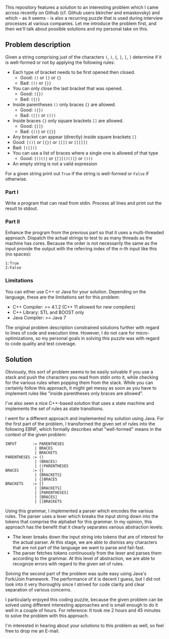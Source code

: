 This repository features a solution to an interesting problem which I came across recently on Github (cf. Github users bkircher and emaskovsky) and which - as it seems - is also a recurring puzzle that is used during interview processes at various companies. Let me introduce the problem first, and then we'll talk about possible solutions and my personal take on this.

## Problem description ##

Given a string comprising just of the characters `(`, `)`, `{`, `}`, `[`, `]` determine if it is well-formed or not by applying the following rules:

* Each type of bracket needs to be first opened then closed.
  * Good: `()` or `[]` or `{}`
  * Bad: `(()` or `{}}`
* You can only close the last bracket that was opened.
  * Good: `({})`
  * Bad: `({)}`
* Inside parentheses `()` only braces `{}` are allowed.
  * Good: `({})`
  * Bad: `([])` or `(())`
* Inside braces `{}` only square brackets `[]` are allowed.
  * Good: `{[]}`
  * Bad: `{()}` or `{{}}`
*  Any bracket can appear (directly) inside square brackets `[]`
  * Good: `[()]` or `[{}]` or `[[]]` or `[[[]]]`
  * Bad: `[([])]`
* You can use a list of braces where a single one is allowed of that type
  * Good: `[()()]` or `{[][()()]}` or `()()`
* An empty string is not a valid expression

For a given string print out `True` if the string is well-formed or `False` if otherwise.

### Part I ###

Write a program that can read from stdin. Process all lines and print out the result to stdout.

### Part II ###

Enhance the program from the previous part so that it uses a multi-threaded approach. Dispatch the actual strings to test to as many threads as the machine has cores. Because the order is not necessarily the same as the input provide the output with the referring index of the n-th input like this (no spaces):

```
1:True
2:False
```

### Limitations ###

You can either use C++ or Java for your solution. Depending on the language, these are the limitations set for this problem:

* C++ Compiler: >= 4.1.2 (C++ 11 allowed for new compilers)
* C++ Library: STL and BOOST only
* Java Compiler: >= Java 7

The original problem description constrained solutions further with regard to lines of code and execution time. However, I do not care for micro-optimizations, so my personal goals in solving this puzzle was with regard to code quality and test coverage.

## Solution ##

Obviously, this sort of problem seems to be easily solvable if you use a stack and push the characters you read from stdin onto it, while checking for the various rules when popping them from the stack. While you can certainly follow this approach, it might get messy as soon as you have to implement rules like "inside parentheses only braces are allowed".

I've also seen a nice C++-based solution that uses a state machine and implements the set of rules as state transitions.

I went for a different approach and implemented my solution using Java. For the first part of the problem, I transformed the given set of rules into the following EBNF, which formally describes what "well-formed" means in the context of the given problem:

```
INPUT       := PARENTHESES
             | BRACES 
             | BRACKETS
PARENTHESES := () 
             | (BRACES) 
             | ()PARENTHESES
BRACES      := {} 
             | {BRACKETS} 
             | {}BRACES
BRACKETS    := [] 
             | [BRACKETS] 
             | [PARENTHESES] 
             | [BRACES] 
             | []BRACKETS
```

Using this grammar, I implemented a parser which encodes the various rules. The parser uses a lexer which breaks the input string down into the tokens that comprise the alphabet for this grammar. In my opinion, this approach has the benefit that it clearly separates various abstraction levels:
* The lexer breaks down the input string into tokens that are of interest for the actual parser. At this stage, we are able to dismiss any characters that are not part of the language we want to parse and fail-fast.
* The parser fetches tokens continuously from the lexer and parses them according to the grammar. At this level of abstraction, we are able to recognize errors with regard to the given set of rules.

Solving the second part of the problem was quite easy using Java's Fork/Join framework. The performance of it is decent I guess, but I did not look into it very thoroughly since I strived for code clarity and clear separation of various concerns.

I particularly enjoyed this coding puzzle, because the given problem can be solved using different interesting approaches and is small enough to do it well in a couple of hours. For reference: It took me 2 hours and 45 minutes to solve the problem with this approach.

I'm interested in hearing about your solutions to this problem as well, so feel free to drop me an E-mail.
